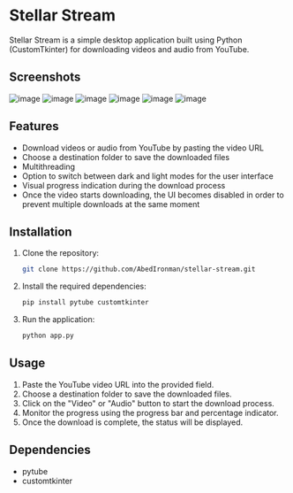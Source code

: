 # Stellar Stream

Stellar Stream is a simple desktop application built using Python (CustomTkinter) for downloading videos and audio from YouTube.

## Screenshots
![image](https://github.com/AbedIronman/Stellar-Stream/assets/57958425/442c8daa-b642-4f51-bbbe-8070054d658d)  ![image](https://github.com/AbedIronman/Stellar-Stream/assets/57958425/4b87b939-3e2d-434d-a5b1-fe050973189f)
![image](https://github.com/AbedIronman/Stellar-Stream/assets/57958425/854541da-cbde-4f44-95e3-b9aaef55847b) ![image](https://github.com/AbedIronman/Stellar-Stream/assets/57958425/59e5ca9c-7eb8-41d1-9ec9-303e182cc84e)
 ![image](https://github.com/AbedIronman/Stellar-Stream/assets/57958425/a95d81c7-4993-42cb-a9bb-501b98d7d039) ![image](https://github.com/AbedIronman/Stellar-Stream/assets/57958425/0acde619-a137-4986-94f3-fe66e34ea3a7)

## Features

- Download videos or audio from YouTube by pasting the video URL
- Choose a destination folder to save the downloaded files
- Multithreading
- Option to switch between dark and light modes for the user interface
- Visual progress indication during the download process
- Once the video starts downloading, the UI becomes disabled in order to prevent multiple downloads at the same moment

## Installation

1. Clone the repository:

    ```bash
    git clone https://github.com/AbedIronman/stellar-stream.git
    ```

2. Install the required dependencies:

    ```bash
    pip install pytube customtkinter
    ```

3. Run the application:

    ```bash
    python app.py
    ```

## Usage

1. Paste the YouTube video URL into the provided field.
2. Choose a destination folder to save the downloaded files.
3. Click on the "Video" or "Audio" button to start the download process.
4. Monitor the progress using the progress bar and percentage indicator.
5. Once the download is complete, the status will be displayed.

## Dependencies

- pytube
- customtkinter



